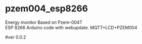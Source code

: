# pzem004_esp8266
Energy monitor Based on Pzem-004T <br>
ESP 8266 Arduino code with webupdate. MQTT+LCD+PZEM004
<br>

#ver 0.0.2

